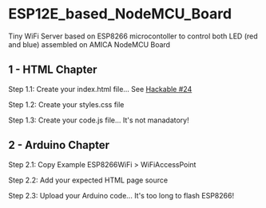 # ESP12E_based_NodeMCU_Board
Tiny WiFi Server based on ESP8266 microcontoller to control both LED (red and blue) assembled on AMICA NodeMCU Board


## 1 - HTML Chapter
Step 1.1: Create your index.html file... See [Hackable #24](https://github.com/Hackable-magazine/Hackable24/tree/master/esp_NOsi4021web2)

Step 1.2: Create your styles.css file

Step 1.3: Create your code.js file... It's not manadatory!

## 2 - Arduino Chapter
Step 2.1: Copy Example ESP8266WiFi > WiFiAccessPoint

Step 2.2: Add your expected HTML page source

Step 2.3: Upload your Arduino code... It's too long to flash ESP8266!
